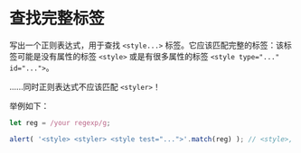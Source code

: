 # 查找完整标签

写出一个正则表达式，用于查找 `<style...>` 标签。它应该匹配完整的标签：该标签可能是没有属性的标签 `<style>` 或是有很多属性的标签 `<style type="..." id="...">`。

......同时正则表达式不应该匹配 `<styler>`！

举例如下：

```js
let reg = /your regexp/g;

alert( '<style> <styler> <style test="...">'.match(reg) ); // <style>, <style test="...">
```
